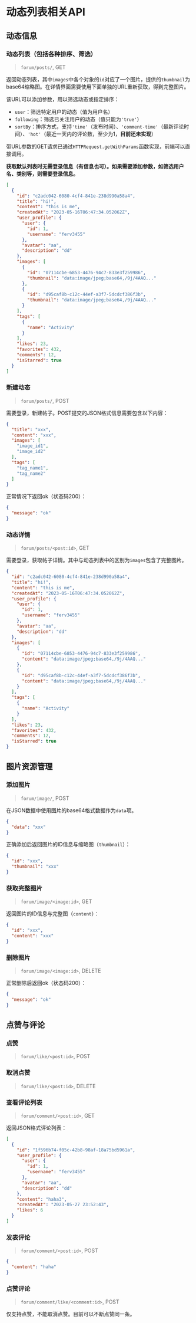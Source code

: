 # 动态列表相关API

## 动态信息

### 动态列表（包括各种排序、筛选）

> `forum/posts/`, GET

返回动态列表，其中`images`中各个对象的`id`对应了一个图片，提供的`thumbnail`为base64缩略图。在详情界面需要使用下面单独的URL重新获取，得到完整图片。

该URL可以添加参数，用以筛选动态或指定排序：

- `user`：筛选特定用户的动态（值为用户名）
- `following`：筛选已关注用户的动态（值只能为`'true'`）
- `sortBy`：排序方式，支持`'time'`（发布时间）、`'comment-time'`（最新评论时间）、`'hot'`（最近一天内的评论数，至少为1，**目前还未实现**）

带URL参数的GET请求已通过`HTTPRequest.getWithParams`函数实现，前端可以直接调用。

**获取默认列表时无需登录信息（有信息也可）。如果需要添加参数，如筛选用户名、类别等，则需要登录信息。**

```json
[
  {
    "id": "c2adc042-6080-4cf4-841e-238d990a58a4",
    "title": "hi!",
    "content": "this is me",
    "createdAt": "2023-05-16T06:47:34.052062Z",
    "user_profile": {
      "user": {
        "id": 1,
        "username": "ferv3455"
      },
      "avatar": "aa",
      "description": "dd"
    },
    "images": [
      {
        "id": "07114cbe-6853-4476-94c7-833e3f259986",
        "thumbnail": "data:image/jpeg;base64,/9j/4AAQ..."
      },
      {
        "id": "d95caf8b-c12c-44ef-a3f7-5dcdcf386f3b",
        "thumbnail": "data:image/jpeg;base64,/9j/4AAQ..."
      }
    ],
    "tags": [
      {
        "name": "Activity"
      }
    ],
    "likes": 23,
    "favorites": 432,
    "comments": 12,
    "isStarred": true
  }
]
```

### 新建动态

> `forum/posts/`, POST

需要登录，新建帖子。POST提交的JSON格式信息需要包含以下内容：

```json
{
  "title": "xxx",
  "content": "xxx",
  "images": [
    "image_id1",
    "image_id2"
  ],
  "tags": [
    "tag_name1",
    "tag_name2"
  ]
}
```

正常情况下返回ok（状态码200）：

```json
{
  "message": "ok"
}
```


### 动态详情

> `forum/posts/<post:id>`, GET

需要登录，获取帖子详情。其中与动态列表中的区别为`images`包含了完整图片。

```json
{
  "id": "c2adc042-6080-4cf4-841e-238d990a58a4",
  "title": "hi!",
  "content": "this is me",
  "createdAt": "2023-05-16T06:47:34.052062Z",
  "user_profile": {
    "user": {
      "id": 1,
      "username": "ferv3455"
    },
    "avatar": "aa",
    "description": "dd"
  },
  "images": [
    {
      "id": "07114cbe-6853-4476-94c7-833e3f259986",
      "content": "data:image/jpeg;base64,/9j/4AAQ..."
    },
    {
      "id": "d95caf8b-c12c-44ef-a3f7-5dcdcf386f3b",
      "content": "data:image/jpeg;base64,/9j/4AAQ..."
    }
  ],
  "tags": [
    {
      "name": "Activity"
    }
  ],
  "likes": 23,
  "favorites": 432,
  "comments": 12,
  "isStarred": true
}
```

## 图片资源管理

### 添加图片

> `forum/image/`, POST

在JSON数据中使用图片的base64格式数据作为`data`项。

```json
{
  "data": "xxx"
}
```

正确添加后返回图片的ID信息与缩略图（`thumbnail`）：

```json
{
  "id": "xxx",
  "thumbnail": "xxx"
}
```


### 获取完整图片

> `forum/image/<image:id>`, GET

返回图片的ID信息与完整图（`content`）：

```json
{
  "id": "xxx",
  "content": "xxx"
}
```


### 删除图片

> `forum/image/<image:id>`, DELETE

正常删除后返回ok（状态码200）：

```json
{
  "message": "ok"
}
```

## 点赞与评论

### 点赞

> `forum/like/<post:id>`, POST

### 取消点赞

> `forum/like/<post:id>`, DELETE

### 查看评论列表

> `forum/comment/<post:id>`, GET

返回JSON格式评论列表：

```json
[
  {
    "id": "1f596b74-f05c-42b8-98af-18a75bd5961a",
    "user_profile": {
      "user": {
        "id": 1,
        "username": "ferv3455"
      },
      "avatar": "aa",
      "description": "dd"
    },
    "content": "haha3",
    "createdAt": "2023-05-27 23:52:43",
    "likes": 6
  }
]
```

### 发表评论

> `forum/comment/<post:id>`, POST

```json
{
  "content": "haha"
}
```

### 点赞评论

> `forum/comment/like/<comment:id>`, POST

仅支持点赞，不能取消点赞。目前可以不断点赞同一条。
